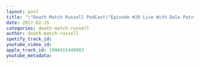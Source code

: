 ```yaml
---
layout: post
title: "\"Death Match Russell PodCast\"Episode #20 Live With Dale Patrick's As VOW Presents VWDEATHMATCHES! March 3rd Fairmont Wv Tune In!"
date: 2017-02-15
categories: death-match-russell
author: death-match-russell
spotify_track_id: 
youtube_video_id: 
apple_track_id: 1000415440903
youtube_metadata: 
---
```

